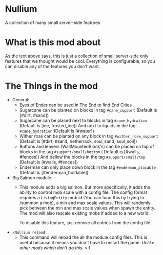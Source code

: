 # Nullium

A collection of many small server-side features

# What is this mod about

As the text above says, this is just a collection of small server-side only features that we thought would be cool.
Everything is configurable, so you can disable any of the features you don't want.

# The Things in the mod

- General:
    - Eyes of Ender can be used in The End to find End Cities
    - Sugarcane can be planted on blocks in tag `#cane_support` (Default is \[#dirt, #sand])
    - Sugarcane can be placed next to blocks in tag `#cane_hydration` (Default is \[ice, frosted_ice]) And next to
      liquids in the tag `#cane_hydration` (Default is \[#water])
    - Wither rose can be planted on any block in tag `#wither_rose_support` (Default is \[#dirt, #sand, netherrack,
      soul_sand, soul_soil])
    - Buttons and leavers (WallMountedBlock's) can be placed on top of blocks in the tag `#support/small/bottom` (
      Default is \[#walls, #fences]) And bellow the blocks in the tag `#support/small/top` (Default is \[#walls,
      #fences])
    - Enderman can only place down block in the tag `#enderman_placable` (Default is \[#enderman_holdable])
- Big Salmon module.
    - This module adds a big salmon. But more specifically, it adds the ability to control mob scale with a config file.
      The config format requires a `LivingEntity` mob id (You can fund this by trying to /summon a mob), a min and max
      scale values. This will randomly pick between the min and max scale values when spawn the entity. The mod will
      also rescale existing mobs if added to a new world.

      To disable this feature, just remove all entries from the config file.
- `/Nullium reload`
    - This command will reload the all the module config files. This is useful because it means you don't have to
      restart the
      game. *Unlike other mods which don't do this. >:)*
